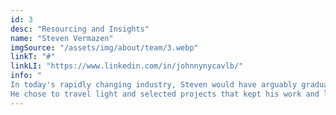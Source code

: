 ```yaml
---
id: 3
desc: "Resourcing and Insights"
name: "Steven Vermazen"
imgSource: "/assets/img/about/team/3.webp"
linkT: "#"
linkLI: "https://www.linkedin.com/in/johnnynycavlb/"
info: "
In today's rapidly changing industry, Steven would have arguably graduated as a data scientist, but in the world of yesterday he made himself an engineer with a bent for high-load algorithmic mathematics. \n\ \n\
He chose to travel light and selected projects that kept his work and life balanced and his intellect clear. In effect, he practiced field triage as a delivery trauma surgery for software projects found flipped with all 6 axels spinning. He brings the bottom-up post mortem of the contemporary software industry."
---
```


